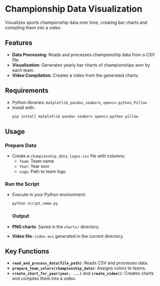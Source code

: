 # Championship Data Visualization

Visualizes sports championship data over time, creating bar charts and compiling them into a video.

## Features

- **Data Processing**: Reads and processes championship data from a CSV file.
- **Visualization**: Generates yearly bar charts of championships won by each team.
- **Video Compilation**: Creates a video from the generated charts.

## Requirements

- Python libraries: `matplotlib`, `pandas`, `seaborn`, `opencv-python`, `Pillow`
- Install with:
  ```bash
  pip install matplotlib pandas seaborn opencv-python pillow
   ```

## Usage

### Prepare Data

- Create a `championship_data_logos.csv` file with columns:
  - `Team`: Team name
  - `Year`: Year won
  - `Logo`: Path to team logo

### Run the Script

- Execute in your Python environment:
  ```bash
  python script_name.py
  ```

  ### Output

- **PNG charts**: Saved in the `charts/` directory.
- **Video file**: `video.avi` generated in the current directory.

## Key Functions

- **`read_and_process_data(file_path)`**: Reads CSV and processes data.
- **`prepare_team_colors(championship_data)`**: Assigns colors to teams.
- **`create_chart_for_year(year, ...)`** and **`create_video()`**: Creates charts and compiles them into a video.

